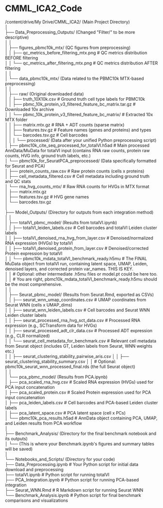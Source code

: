 # CMML_ICA2_Code

/content/drive/My Drive/CMML_ICA2/  (Main Project Directory)  
│  
├── Data_Preprocessing_Outputs/  (Changed "Filter/" to be more descriptive)  
│   │  
│   ├── figures_pbmc10k_mtx/  (QC figures from preprocessing)  
│   │   ├── qc_metrics_before_filtering_mtx.png  # QC metrics distribution BEFORE filtering  
│   │   └── qc_metrics_after_filtering_mtx.png   # QC metrics distribution AFTER filtering  
│   │  
│   └── data_pbmc10k_mtx/  (Data related to the PBMC10k MTX-based preprocessing)  
│       │  
│       ├── raw/  (Original downloaded data)  
│       │   ├── truth_10X10k.csv  # Ground truth cell type labels for PBMC10k  
│       │   ├── pbmc_10k_protein_v3_filtered_feature_bc_matrix.tar.gz  # Downloaded 10x archive  
│       │   └── pbmc_10k_protein_v3_filtered_feature_bc_matrix/  # Extracted 10x MTX folder  
│       │       ├── matrix.mtx.gz      # RNA + ADT counts (sparse matrix)  
│       │       ├── features.tsv.gz    # Feature names (genes and proteins) and types  
│       │       └── barcodes.tsv.gz    # Cell barcodes  
│       │
│       └── processed/  (Data after your unified Python preprocessing script)  
│           ├── pbmc10k_cite_seq_processed_for_totalVI.h5ad  # Main processed AnnData/MuData for totalVI input (contains RNA raw counts, protein raw counts, HVG info, ground truth labels, etc.)  
│           └── pbmc10k_for_SeuratPCA_preprocessed/  (Data specifically formatted for Seurat and PCA)  
│               ├── protein_counts_raw.csv          # Raw protein counts (cells x proteins)  
│               ├── cell_metadata_filtered.csv      # Cell metadata including ground truth and QC stats  
│               └── rna_hvg_counts_mtx/             # Raw RNA counts for HVGs in MTX format  
│                   ├── matrix.mtx.gz  
│                   ├── features.tsv.gz             # HVG gene names  
│                   └── barcodes.tsv.gz  
│  
├── Model_Outputs/  (Directory for outputs from each integration method)  
│   │  
│   ├── totalVI_pbmc_model/  (Results from totalVI.ipynb)  
│   │   ├── totalVI_leiden_labels.csv          # Cell barcodes and totalVI Leiden cluster labels  
│   │   ├── totalVI_denoised_rna_hvg_from_layer.csv  # Denoised/normalized RNA expression (HVGs) by totalVI  
│   │   ├── totalVI_denoised_protein_from_layer.csv # Denoised/corrected Protein expression by totalVI  
│   │   └── pbmc10k_mdata_totalVI_benchmark_ready.h5mu # The FINAL MuData object from totalVI run, containing latent space, UMAP, Leiden, denoised layers, and corrected protein var_names. THIS IS KEY.  
│   │   # Optional: other intermediate .h5mu files or model.pt could be here too.  
│   │   # You are right, pbmc10k_mdata_totalVI_benchmark_ready.h5mu should be the most comprehensive.  
│   │  
│   ├── Seurat_pbmc_model/  (Results from Seurat.Rmd, exported as CSVs)  
│   │   ├── seurat_wnn_umap_coordinates.csv    # UMAP coordinates from Seurat WNN (cells x UMAP_dims)  
│   │   ├── seurat_wnn_leiden_labels.csv     # Cell barcodes and Seurat WNN Leiden cluster labels  
│   │   ├── seurat_processed_rna_hvg_sct_data.csv # Processed RNA expression (e.g., SCTransform data for HVGs)  
│   │   ├── seurat_processed_adt_clr_data.csv  # Processed ADT expression (e.g., CLR normalized)  
│   │   └── seurat_cell_metadata_for_benchmark.csv # Relevant cell metadata from Seurat object (includes GT, Leiden labels from Seurat, WNN weights etc.)  
│   │   ├── seurat_clustering_stability_pairwise_aris.csv 
│   │   ├── seurat_clustering_stability_summary.csv 
│   │   # Optional: pbmc10k_seurat_wnn_processed_final.rds (the full Seurat object)  
│   │  
│   └── pca_pbmc_model/  (Results from PCA.ipynb)  
│       ├── pca_scaled_rna_hvg.csv             # Scaled RNA expression (HVGs) used for PCA input concatenation  
│       ├── pca_scaled_protein.csv           # Scaled Protein expression used for PCA input concatenation  
│       ├── pca_leiden_labels.csv            # Cell barcodes and PCA-based Leiden cluster labels  
│       ├── pca_latent_space.csv             # PCA latent space (cell x PCs)  
│       └── pbmc10k_pca_results.h5ad         # AnnData object containing PCA, UMAP, and Leiden results from PCA workflow  
│  
├── Benchmark_Analysis/  (Directory for the final benchmark notebook and its outputs)  
│   └── (This is where your Benchmark.ipynb's figures and summary tables will be saved)  
│  
└── Notebooks_and_Scripts/ (Directory for your code)  
    ├── Data_Preprocessing.ipynb  # Your Python script for initial data download and preprocessing  
    ├── totalVI.ipynb             # Python script for running totalVI  
    ├── PCA_Integration.ipynb       # Python script for running PCA-based integration  
    ├── Seurat_WNN.Rmd            # R Markdown script for running Seurat WNN  
    └── Benchmark_Analysis.ipynb  # Python script for final benchmark comparisons and visualizations  
